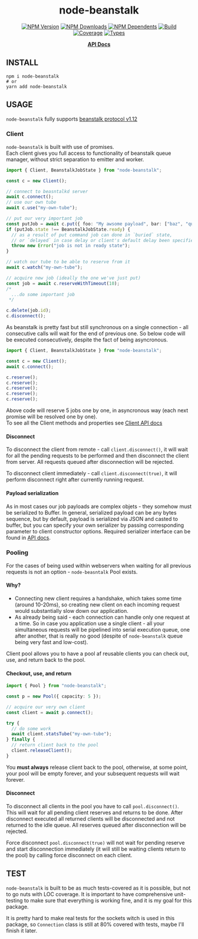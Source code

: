 <div align="center">

# node-beanstalk

[![NPM Version](https://flat.badgen.net/npm/v/node-beanstalk)](https://www.npmjs.com/package/node-beanstalk)
[![NPM Downloads](https://flat.badgen.net/npm/dm/node-beanstalk)](https://www.npmjs.com/package/node-beanstalk)
[![NPM Dependents](https://flat.badgen.net/npm/dependents/node-beanstalk)](https://www.npmjs.com/package/node-beanstalk)
[![Build](https://img.shields.io/github/actions/workflow/status/xobotyi/node-beanstalk/ci-cd.yml?branch=master&style=flat-square)](https://github.com/xobotyi/node-beanstalk/actions)
[![Coverage](https://flat.badgen.net/codecov/c/github/xobotyi/node-beanstalk)](https://app.codecov.io/gh/xobotyi/node-beanstalk)
[![Types](https://flat.badgen.net/npm/types/node-beanstalk)](https://www.npmjs.com/package/node-beanstalk)

  <p>
    <strong><a href="https://xobotyi.github.io/node-beanstalk/">API Docs</a></strong>
  </p>
</div>

## INSTALL

```shell
npm i node-beanstalk
# or
yarn add node-beanstalk
```

## USAGE

`node-beanstalk` fully supports
[beanstalk protocol v1.12](https://raw.githubusercontent.com/beanstalkd/beanstalkd/master/doc/protocol.txt)

### Client

`node-beanstalk` is built with use of promises.  
Each client gives you full access to functionality of beanstalk queue manager, without strict
separation to emitter and worker.

```ts
import { Client, BeanstalkJobState } from "node-beanstalk";

const c = new Client();

// connect to beasntalkd server
await c.connect();
// use our own tube
await c.use("my-own-tube");

// put our very important job
const putJob = await c.put({ foo: "My awsome payload", bar: ["baz", "qux"] }, 40);
if (putJob.state !== BeanstalkJobState.ready) {
  // as a result of put command job can done in `buried` state,
  // or `delayed` in case delay or client's default delay been specified
  throw new Error("job is not in ready state");
}

// watch our tube to be able to reserve from it
await c.watch("my-own-tube");

// acquire new job (ideally the one we've just put)
const job = await c.reserveWithTimeout(10);
/*
  ...do some important job
 */

c.delete(job.id);
c.disconnect();
```

As beanstalk is pretty fast but still synchronous on a single connection - all consecutive calls
will wait for the end of previous one. So below code will be executed consecutively, despite the
fact of being asyncronous.

```ts
import { Client, BeanstalkJobState } from "node-beanstalk";

const c = new Client();
await c.connect();

c.reserve();
c.reserve();
c.reserve();
c.reserve();
c.reserve();
```

Above code will reserve 5 jobs one by one, in asyncronous way (each next promise will be resolved
one by one).  
To see all the Client methods and properties see
[Client API docs](https://xobotyi.github.io/node-beanstalk/classes/client.html)

#### Disconnect

To disconnect the client from remote - call `client.disconnect()`, it will wait for all the pending
requests to be performed and then disconnect the client from server. All requests queued after
disconnection will be rejected.

To disconnect client immediately - call `client.disconnect(true)`, it will perform disconnect right
after currently running request.

#### Payload serialization

As in most cases our job payloads are complex objets - they somehow must be serialized to Buffer. In
general, serialized payload can be any bytes sequence, but by default, payload is serialized via
JSON and casted to buffer, but you can specify your own serializer by passing corresponding
parameter to client constructor options. Required serializer interface can be found in
[API docs](https://xobotyi.github.io/node-beanstalk/classes/serializer.html).

### Pooling

For the cases of being used within webservers when waiting for all previous requests is not an
option - `node-beasntalk` Pool exists.

#### Why?

- Connecting new client requires a handshake, which takes some time (around 10-20ms), so creating
  new client on each incoming request would substantially slow down our application.
- As already being said - each connection can handle only one request at a time. So in case you
  application use a single client - all your simultaneous requests will be pipelined into serial
  execution queue, one after another, that is really no good (despite of `node-beanstalk` queue
  being very fast and low-cost).

Client pool allows you to have a pool af reusable clients you can check out, use, and return back to
the pool.

#### Checkout, use, and return

```ts
import { Pool } from "node-beanstalk";

const p = new Pool({ capacity: 5 });

// acquire our very own client
const client = await p.connect();

try {
  // do some work
  await client.statsTube("my-own-tube");
} finally {
  // return client back to the pool
  client.releaseClient();
}
```

You **must always** release client back to the pool, otherwise, at some point, your pool will be
empty forever, and your subsequent requests will wait forever.

#### Disconnect

To disconnect all clients in the pool you have to call `pool.disconnect()`.  
This will wait for all pending client reserves and returns to be done. After disconnect executed all
returned clients will be disconnected and not returned to the idle queue. All reserves queued after
disconnection will be rejected.

Force disconnect `pool.disconnect(true)` will not wait for pending reserve and start disconnection
immediately (it will still be waiting clients return to the pool) by calling force disconnect on
each client.

## TEST

`node-beanstalk` is built to be as much tests-covered as it is possible, but not to go nuts with LOC
coverage. It is important to have comprehensive unit-testing to make sure that everything is working
fine, and it is my goal for this package.

It is pretty hard to make real tests for the sockets witch is used in this package, so `Connection`
class is still at 80% covered with tests, maybe I'll finish it later.

